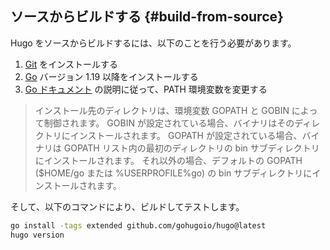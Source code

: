 ## ソースからビルドする {#build-from-source}

Hugo をソースからビルドするには、以下のことを行う必要があります。

1. [Git] をインストールする
2. [Go] バージョン 1.19 以降をインストールする
3. [Go ドキュメント][Go documentation] の説明に従って、PATH 環境変数を変更する

> インストール先のディレクトリは、環境変数 GOPATH と GOBIN によって制御されます。 GOBIN が設定されている場合、バイナリはそのディレクトリにインストールされます。 GOPATH が設定されている場合、バイナリは GOPATH リスト内の最初のディレクトリの bin サブディレクトリにインストールされます。 それ以外の場合、デフォルトの GOPATH ($HOME/go または %USERPROFILE%go) の bin サブディレクトリにインストールされます。

そして、以下のコマンドにより、ビルドしてテストします。

```sh
go install -tags extended github.com/gohugoio/hugo@latest
hugo version
```

[Git]: https://git-scm.com/book/en/v2/Getting-Started-Installing-Git
[Go]: https://go.dev/doc/install
[Go documentation]: https://go.dev/doc/code#Command
